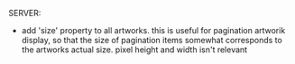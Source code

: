 SERVER:

- add 'size' property to all artworks. this is useful for pagination artworik display, so that the size of pagination items somewhat corresponds to the artworks actual size. pixel height and width isn't relevant
